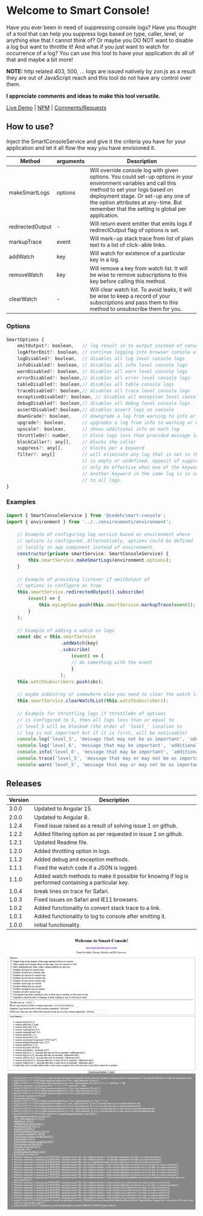# Welcome to Smart Console!

Have you ever been in need of suppressing console logs? Have you thought of a tool that can help you suppress logs based on type, caller, level, or anything else that I cannot think of? Or maybe you DO NOT want to disable a log but want to throttle it! And what if you just want to watch for occurrence of a log? 
You can use this tool to have your application do all of that and maybe a bit more! 

**NOTE:** http related 403, 500, ... logs are issued natively by zon.js as a result they are out of JavaScript reach and this tool do not have any control over them.

**I appreciate comments and ideas to make this tool versatile.**

[Live Demo](https://stackblitz.com/edit/smart-console?file=src%2Fapp%2Fapp.component.ts) | 
[NPM](https://www.npmjs.com/package/@sedeh/smart-console) | 
[Comments/Requests](https://github.com/msalehisedeh/smart-console/issues)

## How to use?
Inject the SmartConsoleService and give it the criteria you have for your application and let it all flow the way you have envisioned it.

| Method           | arguments     |Description                                                          |
|------------------|---------|---------------------------------------------------------------------------|
| makeSmartLogs    | options | Will override console log with given options. You could set-up options in your environment variables and call this method to set your logs based on deployment stage. Or set-up any one of the option attributes at any-time. But remember that the setting is global per application. |
| redirectedOutput | -       | Will return event emitter that emits logs if redirectOutput flag of options is set. |
| markupTrace      | event   | Will mark-up stack trace from list of plain text to a list of click-able links. |
| addWatch         | key     | Will watch for existence of a particular key in a log.                          |
| removeWatch      | key     | Will remove a key from watch list. It will be wise to remove subscriptions to this key before calling this method. |
| clearWatch       | -       | Will clear watch list. To avoid leaks, it will be wise to keep a record of your subscriptions and pass them to this method to unsubscribe them for you. |


### Options
```javascript
SmartOptions {
	emitOutput?: boolean,   // log result in to output instead of console.
	logAfterEmit?: boolean, // continue logging into browser console after emitting the log
	logDisabled?: boolean,  // disables all log level console logs
	infoDisabled?: boolean, // disables all info level console logs
	warnDisabled?: boolean, // disables all warn level console logs
	errorDisabled?: boolean,// disables all error level console logs
	tableDisabled?: boolean,// disables all table console logs
	traceDisabled?: boolean,// disables all trace level console logs
	exceptionDisabled?: boolean, // disables all exception level console logs
	debugDisabled?: boolean,// disables all debug level console logs
	assertDisabled?:boolean,// disables assert logs on console
	downGrade?: boolean,    // downgrade a log from warning to info or log to warning, or error to log.
	upgrade?: boolean,      // upgrades a log from info to warning or warning to log, or log to error
	upscale?: boolean,      // shows additional info on each log
	throttleOn?: number,    // block logs less than provided message level (e.g., level_3 or level_5) in a log
	blockCaller?: any[],    // blocks the caller
	suppress?: any[],       // blocks per a keyword
	filter?: any[]          // will eliminate any log that is not in the filter list. void if list 
							// is empty or undefined. opposit of suppress. if supplied, suppress will 
							// only be effective when one of the keywords has passed filtering and 
							// another keyword in the same log is in suppress list. Filter applies
							// to all logs.
}
```

### Examples
```javascript
import { SmartConsoleService } from '@sedeh/smart-console';
import { environment } from '../../environments/environment';

	// Example of configuring log service based on environment where 
	// options is configured. Alternatively, options could be defined 
	// locally in app component instead of environment.
	constructor(private smartService: SmartConsoleService) {
		this.smartService.makeSmartLogs(environment.options);
	}
	
	// Example of providing listener if emitOutput of 
	// options is configure as true.
	this.smartService.redirectedOutput().subscribe(
		(event) => {
			this.myLogView.push(this.smartService.markupTrace(event));
		}
	);

	// Example of adding a watch on logs
	const sbc = this.smartService
					.addWatch(key)
					.subscribe(
						(event) => {
						// do something with the event
						}
					);
	this.watchSubscribers.push(sbc);
	
	// maybe onDestroy or somewhere else you need to clear the watch list.
	this.smartService.clearWatchList(this.watchSubscribers);

	// Example for throttling logs if throttleOn of options
	// is configured to 5, then all logs less than or equal to
	// level_5 will be blocked (the order of 'level_' location in 
	// log is not important but if it is first, will be noticeable)
	console.log('level_3', 'message that may not be as important', 'additional info');
	console.log('level_6', 'message that may be important', 'additional info');
	console.info('level_6', 'message that may be important', 'additional info');
	console.trace('level_5', 'message that may or may not be as important', 'additional info');
	console.warn('level_5', 'message that may or may not be as important', 'additional info');

```

## Releases

| Version | Description                                                          |
|---------|----------------------------------------------------------------------|
|3.0.0    | Updated to Angular 15.                                               |
|2.0.0    | Updated to Angular 8.                                                |
|1.2.4    | Fixed issue raised as a result of solving issue 1 on github.         |
|1.2.2    | Added filtering option as per requested in issue 1 on github.        |
|1.2.1    | Updated Readme file.                                                 |
|1.2.0    | Added throttling option in logs.                                     |
|1.1.2    | Added debug and exception methods.                                   |
|1.1.1    | Fixed the watch code if a JSON is logged.                            |
|1.1.0    | Added watch methods to make it possible for knowing if log is performed containing a particular key. |
|1.0.4    | break lines on trace for Safari.                                     |
|1.0.3    | Fixed issues on Safari and IE11 browsers.                            |
|1.0.2    | Added functionality to convert stack trace to a link.                |
|1.0.1    | Added functionality to log to console after emitting it.             |
|1.0.0    | initial functionality.                                               |


![alt text](https://raw.githubusercontent.com/msalehisedeh/smart-console/master/sample.png  "What you would see when a smart-console sampler is used")
